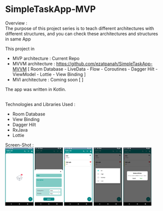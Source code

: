 # SimpleTaskApp-MVP

Overview :
<br>
The purpose of this project series is to teach different architectures with different structures, and you can check these architectures and structures in same App

This project in
- MVP architecture : Current Repo 
- MVVM architecture : https://github.com/ezatpanah/SimpleTaskApp-MVVM [ Room Database - LiveData - Flow - Coroutines - Dagger Hilt - ViewModel - Lottie - View Binding ]
- MVI architecture : Coming soon [  ]

The app was written in Kotlin.

<br>
Technologies and Libraries Used :

- Room Database
- View Binding
- Dagger Hilt
- RxJava
- Lottie



Screen-Shot :
<br>
<img alt="Ezatpanah SimpleTaskApp-MVP" src="screenshots/Screenshot_1670439161.png" width="18%"> <img alt="Ezatpanah SimpleTaskApp-MVP" src="screenshots/Screenshot_1670439165.png" width="18%"> <img alt="Ezatpanah SimpleTaskApp-MVP" src="screenshots/Screenshot_1670439228.png" width="18%"> <img alt="Ezatpanah SimpleTaskApp-MVP" src="screenshots/Screenshot_1670439231.png" width="18%"> <img alt="Ezatpanah SimpleTaskApp-MVP" src="screenshots/Screenshot_1670439234.png" width="18%">
